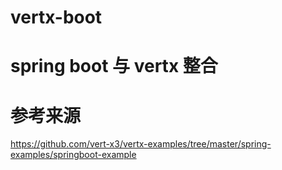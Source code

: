 # vertx-boot
# spring boot 与 vertx 整合 
# 参考来源
https://github.com/vert-x3/vertx-examples/tree/master/spring-examples/springboot-example